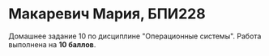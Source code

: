 # Макаревич Мария, БПИ228
Домашнее задание 10 по дисциплине "Операционные системы". Работа выполнена на **10 баллов**.
